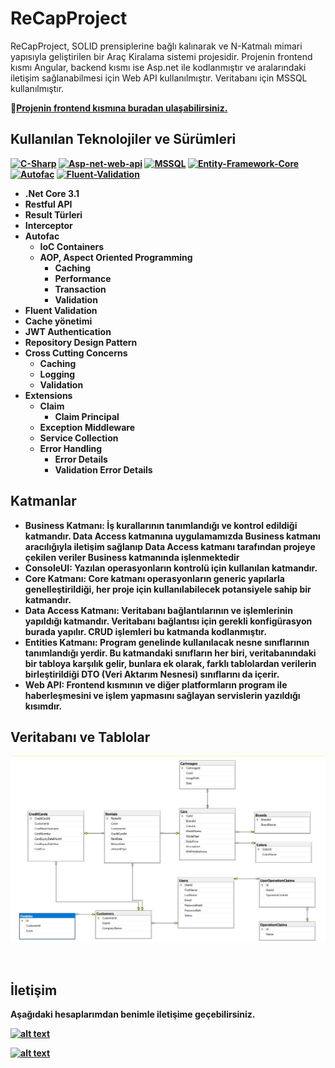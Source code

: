 # ReCapProject
ReCapProject, SOLID prensiplerine bağlı kalınarak ve N-Katmalı mimari yapısıyla geliştirilen bir Araç Kiralama sistemi projesidir. Projenin frontend kısmı Angular, backend kısmı ise Asp.net ile kodlanmıştır ve aralarındaki iletişim sağlanabilmesi için Web API kullanılmıştır. Veritabanı için MSSQL kullanılmıştır.

<td>&#128206;<ins><b>Projenin frontend kısmına <a href="https://github.com/ismetsandikci/ReCapProject-Frontend">buradan</a> ulaşabilirsiniz.</ins>

## Kullanılan Teknolojiler ve Sürümleri
[![C-Sharp](https://img.shields.io/badge/C%23-239120?style=for-the-badge&logo=c-sharp&logoColor=white)](https://docs.microsoft.com/en-us/dotnet/csharp/)
[![Asp-net-web-api](https://img.shields.io/badge/ASP.NET%20Web%20API-5C2D91?style=for-the-badge&logo=.net&logoColor=white)](https://dotnet.microsoft.com/apps/aspnet)
[![MSSQL](https://img.shields.io/badge/MSSQL-004880?style=for-the-badge&logo=microsoft-sql-server&logoColor=white)](https://www.microsoft.com/en-us/sql-server/sql-server-2019?rtc=2)
[![Entity-Framework-Core](https://img.shields.io/badge/EntityFramework%20Core-v3.1.1-informational?style=for-the-badge&logo=nuget)](https://docs.microsoft.com/en-us/ef/)
[![Autofac](https://img.shields.io/badge/Autofac-v7.1-informational?style=for-the-badge&logo=nuget)](https://autofac.org/)
[![Fluent-Validation](https://img.shields.io/badge/FluentValidation-v9.5.1-informational?style=for-the-badge&logo=nuget&labelColor=orange)](https://fluentvalidation.net/)

- .Net Core 3.1
- Restful API
- Result Türleri
- Interceptor
- Autofac
    - IoC Containers
    - AOP, Aspect Oriented Programming
        - Caching
        - Performance
        - Transaction
        - Validation
- Fluent Validation
- Cache yönetimi
- JWT Authentication
- Repository Design Pattern
- Cross Cutting Concerns
    - Caching
    - Logging
    - Validation
- Extensions
    - Claim
        - Claim Principal
    - Exception Middleware
    - Service Collection
    - Error Handling
        - Error Details
        - Validation Error Details
        
## Katmanlar
- **Business Katmanı**: İş kurallarının tanımlandığı ve kontrol edildiği katmandır. Data Access katmanına uygulamamızda Business katmanı aracılığıyla iletişim sağlanıp Data Access katmanı tarafından projeye çekilen veriler Business katmanında işlenmektedir
- **ConsoleUI**: Yazılan operasyonların kontrolü için kullanılan katmandır.
- **Core Katmanı**: Core katmanı operasyonların generic yapılarla genelleştirildiği, her proje için kullanılabilecek potansiyele sahip bir katmandır.
- **Data Access Katmanı**: Veritabanı bağlantılarının ve işlemlerinin yapıldığı katmandır. Veritabanı bağlantısı için gerekli konfigürasyon burada yapılır. CRUD işlemleri bu katmanda kodlanmıştır.
- **Entities Katmanı**: Program genelinde kullanılacak nesne sınıflarının tanımlandığı yerdir. Bu katmandaki sınıfların her biri, veritabanındaki bir tabloya karşılık gelir, bunlara ek olarak, farklı tablolardan verilerin birleştirildiği DTO (Veri Aktarım Nesnesi) sınıflarını da içerir.
- **Web API**: Frontend kısmının ve diğer platformların program ile haberleşmesini ve işlem yapmasını sağlayan servislerin yazıldığı kısımdır.

## Veritabanı ve Tablolar
![alt text](https://github.com/ismetsandikci/ReCapProject/blob/master/_databaseBackup/Database%20Diagram.jpg)

<br>


## İletişim
Aşağıdaki hesaplarımdan benimle iletişime geçebilirsiniz. 
<br>

<a href="https://github.com/ismetsandikci" target="_blank">

![alt text](https://img.shields.io/badge/GitHub-100000?style=for-the-badge&logo=github&logoColor=white)
</a>

<a href="https://www.linkedin.com/in/ismetsandikci" target="_blank">

![alt text](https://img.shields.io/badge/LinkedIn-0077B5?style=for-the-badge&logo=linkedin&logoColor=white)

</a>
